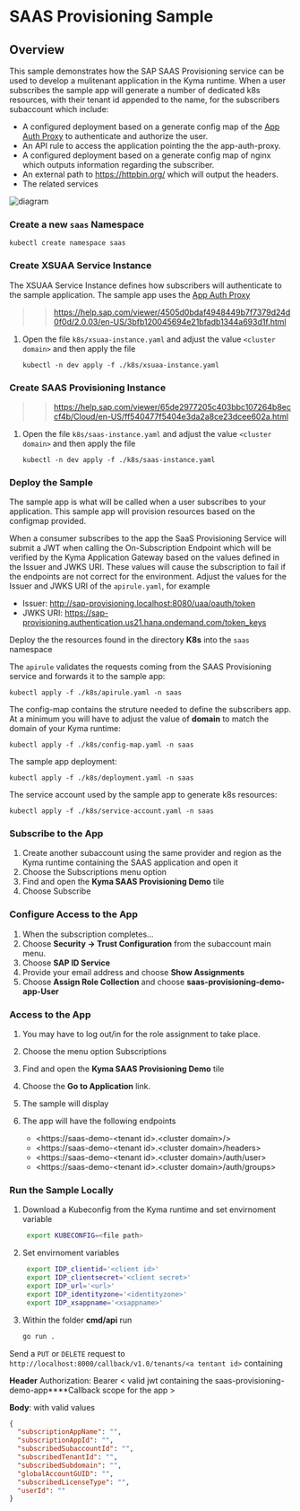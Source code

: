 # SAAS Provisioning Sample

## Overview

This sample demonstrates how the SAP SAAS Provisioning service can be used to develop a mulitenant application in the Kyma runtime. When a user subscribes the sample app will generate a number of dedicated k8s resources, with their tenant id appended to the name, for the subscribers subaccount which include:

- A configured deployment based on a generate config map of the [App Auth Proxy](../app-auth-proxy/README.md) to authenticate and authorize the user.
- An API rule to access the application pointing the the app-auth-proxy.
- A configured deployment based on a generate config map of nginx which outputs information regarding the subscriber.
- An external path to https://httpbin.org/ which will output the headers.
- The related services

![diagram](assets/diagram.png)

### Create a new `saas` Namespace

```shell
kubectl create namespace saas
```

### Create XSUAA Service Instance

The XSUAA Service Instance defines how subscribers will authenticate to the sample application. The sample app uses the [App Auth Proxy](../app-auth-proxy)

> > <https://help.sap.com/viewer/4505d0bdaf4948449b7f7379d24d0f0d/2.0.03/en-US/3bfb120045694e21bfadb1344a693d1f.html>

1. Open the file `k8s/xsuaa-instance.yaml` and adjust the value `<cluster domain>` and then apply the file

   ```shell script
   kubectl -n dev apply -f ./k8s/xsuaa-instance.yaml
   ```

### Create SAAS Provisioning Instance

> > <https://help.sap.com/viewer/65de2977205c403bbc107264b8eccf4b/Cloud/en-US/ff540477f5404e3da2a8ce23dcee602a.html>

1. Open the file `k8s/saas-instance.yaml` and adjust the value `<cluster domain>` and then apply the file

   ```shell script
   kubectl -n dev apply -f ./k8s/saas-instance.yaml
   ```

### Deploy the Sample

The sample app is what will be called when a user subscribes to your application. This sample app will provision resources based on the configmap provided.

When a consumer subscribes to the app the SaaS Provisioning Service will submit a JWT when calling the On-Subscription Endpoint which will be verified by the Kyma Application Gateway based on the values defined in the Issuer and JWKS URI. These values will cause the subscription to fail if the endpoints are not correct for the environment. Adjust the values for the Issuer and JWKS URI of the `apirule.yaml`, for example

- Issuer: http://sap-provisioning.localhost:8080/uaa/oauth/token
- JWKS URI: https://sap-provisioning.authentication.us21.hana.ondemand.com/token_keys

Deploy the the resources found in the directory **K8s** into the `saas` namespace

The `apirule` validates the requests coming from the SAAS Provisioning service and forwards it to the sample app:

```shell
kubectl apply -f ./k8s/apirule.yaml -n saas
```

The config-map contains the struture needed to define the subscribers app. At a minimum you will have to adjust the value of **domain** to match the domain of your Kyma runtime:

```shell
kubectl apply -f ./k8s/config-map.yaml -n saas
```

The sample app deployment:

```shell
kubectl apply -f ./k8s/deployment.yaml -n saas
```

The service account used by the sample app to generate k8s resources:

```shell
kubectl apply -f ./k8s/service-account.yaml -n saas
```

### Subscribe to the App

1. Create another subaccount using the same provider and region as the Kyma runtime containing the SAAS application and open it
2. Choose the Subscriptions menu option
3. Find and open the **Kyma SAAS Provisioning Demo** tile
4. Choose Subscribe

### Configure Access to the App

1. When the subscription completes...
2. Choose **Security -> Trust Configuration** from the subaccount main menu.
3. Choose **SAP ID Service**
4. Provide your email address and choose **Show Assignments**
5. Choose **Assign Role Collection** and choose **saas-provisioning-demo-app-User**

### Access to the App

1. You may have to log out/in for the role assignment to take place.
2. Choose the menu option Subscriptions
3. Find and open the **Kyma SAAS Provisioning Demo** tile
4. Choose the **Go to Application** link.
5. The sample will display
6. The app will have the following endpoints

   - <https://saas-demo-<tenant id&gt;.&lt;cluster domain&gt;/>
   - <https://saas-demo-<tenant id&gt;.&lt;cluster domain&gt;/headers>
   - <https://saas-demo-<tenant id&gt;.&lt;cluster domain&gt;/auth/user>
   - <https://saas-demo-<tenant id&gt;.&lt;cluster domain&gt;/auth/groups>

### Run the Sample Locally

1. Download a Kubeconfig from the Kyma runtime and set envirnoment variable

   ```bash
    export KUBECONFIG=<file path>
   ```

2. Set envirnoment variables

   ```bash
    export IDP_clientid='<client id>'
    export IDP_clientsecret='<client secret>'
    export IDP_url='<url>'
    export IDP_identityzone='<identityzone>'
    export IDP_xsappname='<xsappname>'
   ```

3. Within the folder **cmd/api** run

   ```bash
   go run .
   ```

Send a `PUT` or `DELETE` request to `http://localhost:8000/callback/v1.0/tenants/<a tentant id>` containing

**Header**
Authorization: Bearer < valid jwt containing the saas-provisioning-demo-app\*\*\*\*Callback scope for the app >

**Body**: with valid values

```json
{
  "subscriptionAppName": "",
  "subscriptionAppId": "",
  "subscribedSubaccountId": "",
  "subscribedTenantId": "",
  "subscribedSubdomain": "",
  "globalAccountGUID": "",
  "subscribedLicenseType": "",
  "userId": ""
}
```
